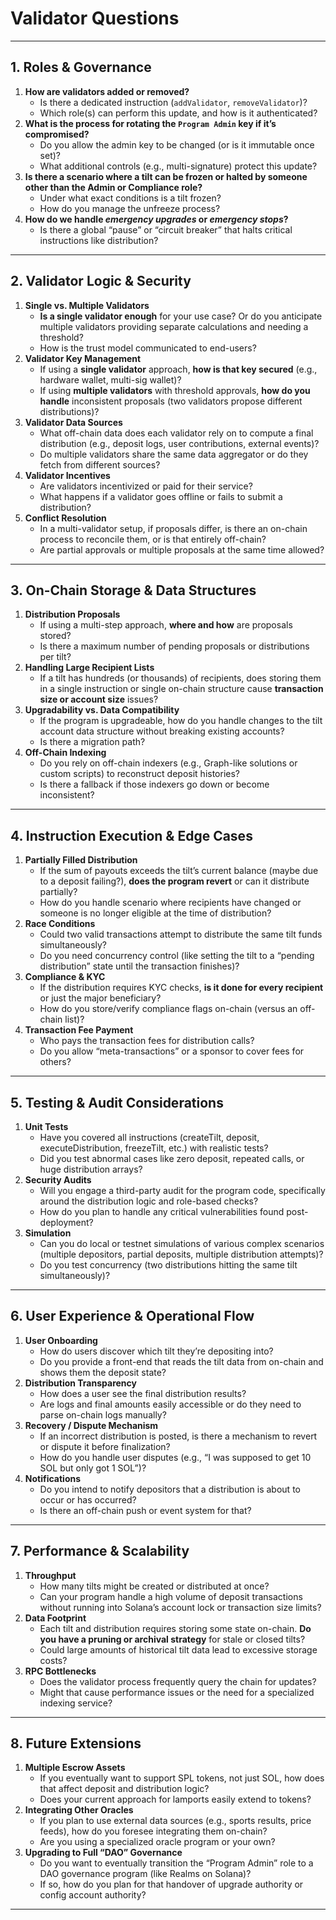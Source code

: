 # Validator Questions

---

## 1. Roles & Governance

1. **How are validators added or removed?**
    - Is there a dedicated instruction (`addValidator`, `removeValidator`)?
    - Which role(s) can perform this update, and how is it authenticated?
2. **What is the process for rotating the `Program Admin` key if it’s compromised?**
    - Do you allow the admin key to be changed (or is it immutable once set)?
    - What additional controls (e.g., multi-signature) protect this update?
3. **Is there a scenario where a tilt can be frozen or halted by someone other than the Admin or Compliance role?**
    - Under what exact conditions is a tilt frozen?
    - How do you manage the unfreeze process?
4. **How do we handle *emergency upgrades* or *emergency stops*?**
    - Is there a global “pause” or “circuit breaker” that halts critical instructions like distribution?

---

## 2. Validator Logic & Security

1. **Single vs. Multiple Validators**
    - **Is a single validator enough** for your use case? Or do you anticipate multiple validators providing separate calculations and needing a threshold?
    - How is the trust model communicated to end-users?
2. **Validator Key Management**
    - If using a **single validator** approach, **how is that key secured** (e.g., hardware wallet, multi-sig wallet)?
    - If using **multiple validators** with threshold approvals, **how do you handle** inconsistent proposals (two validators propose different distributions)?
3. **Validator Data Sources**
    - What off-chain data does each validator rely on to compute a final distribution (e.g., deposit logs, user contributions, external events)?
    - Do multiple validators share the same data aggregator or do they fetch from different sources?
4. **Validator Incentives**
    - Are validators incentivized or paid for their service?
    - What happens if a validator goes offline or fails to submit a distribution?
5. **Conflict Resolution**
    - In a multi-validator setup, if proposals differ, is there an on-chain process to reconcile them, or is that entirely off-chain?
    - Are partial approvals or multiple proposals at the same time allowed?

---

## 3. On-Chain Storage & Data Structures

1. **Distribution Proposals**
    - If using a multi-step approach, **where and how** are proposals stored?
    - Is there a maximum number of pending proposals or distributions per tilt?
2. **Handling Large Recipient Lists**
    - If a tilt has hundreds (or thousands) of recipients, does storing them in a single instruction or single on-chain structure cause **transaction size or account size** issues?
3. **Upgradability vs. Data Compatibility**
    - If the program is upgradeable, how do you handle changes to the tilt account data structure without breaking existing accounts?
    - Is there a migration path?
4. **Off-Chain Indexing**
    - Do you rely on off-chain indexers (e.g., Graph-like solutions or custom scripts) to reconstruct deposit histories?
    - Is there a fallback if those indexers go down or become inconsistent?

---

## 4. Instruction Execution & Edge Cases

1. **Partially Filled Distribution**
    - If the sum of payouts exceeds the tilt’s current balance (maybe due to a deposit failing?), **does the program revert** or can it distribute partially?
    - How do you handle scenario where recipients have changed or someone is no longer eligible at the time of distribution?
2. **Race Conditions**
    - Could two valid transactions attempt to distribute the same tilt funds simultaneously?
    - Do you need concurrency control (like setting the tilt to a “pending distribution” state until the transaction finishes)?
3. **Compliance & KYC**
    - If the distribution requires KYC checks, **is it done for every recipient** or just the major beneficiary?
    - How do you store/verify compliance flags on-chain (versus an off-chain list)?
4. **Transaction Fee Payment**
    - Who pays the transaction fees for distribution calls?
    - Do you allow “meta-transactions” or a sponsor to cover fees for others?

---

## 5. Testing & Audit Considerations

1. **Unit Tests**
    - Have you covered all instructions (createTilt, deposit, executeDistribution, freezeTilt, etc.) with realistic tests?
    - Did you test abnormal cases like zero deposit, repeated calls, or huge distribution arrays?
2. **Security Audits**
    - Will you engage a third-party audit for the program code, specifically around the distribution logic and role-based checks?
    - How do you plan to handle any critical vulnerabilities found post-deployment?
3. **Simulation**
    - Can you do local or testnet simulations of various complex scenarios (multiple depositors, partial deposits, multiple distribution attempts)?
    - Do you test concurrency (two distributions hitting the same tilt simultaneously)?

---

## 6. User Experience & Operational Flow

1. **User Onboarding**
    - How do users discover which tilt they’re depositing into?
    - Do you provide a front-end that reads the tilt data from on-chain and shows them the deposit state?
2. **Distribution Transparency**
    - How does a user see the final distribution results?
    - Are logs and final amounts easily accessible or do they need to parse on-chain logs manually?
3. **Recovery / Dispute Mechanism**
    - If an incorrect distribution is posted, is there a mechanism to revert or dispute it before finalization?
    - How do you handle user disputes (e.g., “I was supposed to get 10 SOL but only got 1 SOL”)?
4. **Notifications**
    - Do you intend to notify depositors that a distribution is about to occur or has occurred?
    - Is there an off-chain push or event system for that?

---

## 7. Performance & Scalability

1. **Throughput**
    - How many tilts might be created or distributed at once?
    - Can your program handle a high volume of deposit transactions without running into Solana’s account lock or transaction size limits?
2. **Data Footprint**
    - Each tilt and distribution requires storing some state on-chain. **Do you have a pruning or archival strategy** for stale or closed tilts?
    - Could large amounts of historical tilt data lead to excessive storage costs?
3. **RPC Bottlenecks**
    - Does the validator process frequently query the chain for updates?
    - Might that cause performance issues or the need for a specialized indexing service?

---

## 8. Future Extensions

1. **Multiple Escrow Assets**
    - If you eventually want to support SPL tokens, not just SOL, how does that affect deposit and distribution logic?
    - Does your current approach for lamports easily extend to tokens?
2. **Integrating Other Oracles**
    - If you plan to use external data sources (e.g., sports results, price feeds), how do you foresee integrating them on-chain?
    - Are you using a specialized oracle program or your own?
3. **Upgrading to Full “DAO” Governance**
    - Do you want to eventually transition the “Program Admin” role to a DAO governance program (like Realms on Solana)?
    - If so, how do you plan for that handover of upgrade authority or config account authority?

---

###